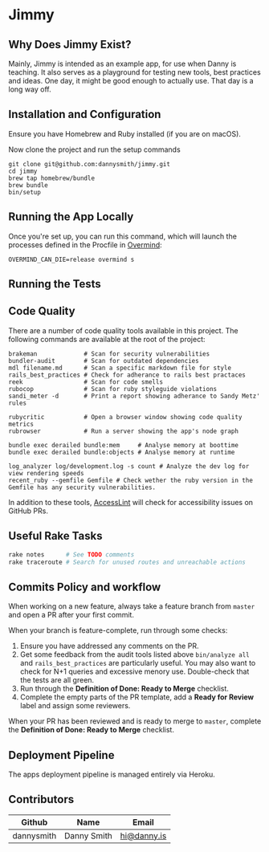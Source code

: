 # Jimmy

## Why Does Jimmy Exist?

Mainly, Jimmy is intended as an example app, for use when Danny is teaching. It also serves as a playground for testing new tools, best practices and ideas. One day, it might be good enough to actually use. That day is a long way off.

## Installation and Configuration

Ensure you have Homebrew and Ruby installed (if you are on macOS).

Now clone the project and run the setup commands

```shell
git clone git@github.com:dannysmith/jimmy.git
cd jimmy
brew tap homebrew/bundle
brew bundle
bin/setup
```

## Running the App Locally

Once you're set up, you can run this command, which will launch the processes defined in the Procfile in [Overmind](https://github.com/DarthSim/overmind):

```shell
OVERMIND_CAN_DIE=release overmind s
```

## Running the Tests

## Code Quality

There are a number of code quality tools available in this project. The following commands are available at the root of the project:

```shell
brakeman             # Scan for security vulnerabilities
bundler-audit        # Scan for outdated dependencies
mdl filename.md      # Scan a specific markdown file for style
rails_best_practices # Check for adherance to rails best practaces
reek                 # Scan for code smells
rubocop              # Scan for ruby styleguide violations
sandi_meter -d       # Print a report showing adherance to Sandy Metz' rules

rubycritic           # Open a browser window showing code quality metrics
rubrowser            # Run a server showing the app's node graph

bundle exec derailed bundle:mem     # Analyse memory at boottime
bundle exec derailed bundle:objects # Analyse memory at runtime

log_analyzer log/development.log -s count # Analyze the dev log for view rendering speeds
recent_ruby --gemfile Gemfile # Check wether the ruby version in the Gemfile has any security vulnerabilities.
```

In addition to these tools, [AccessLint](https://github.com/apps/accesslint) will check for accessibility issues on GitHub PRs.

## Useful Rake Tasks

```ruby
rake notes      # See TODO comments
rake traceroute # Search for unused routes and unreachable actions
```

## Commits Policy and workflow

When working on a new feature, always take a feature branch from `master` and open a PR after your first commit.

When your branch is feature-complete, run through some checks:

1.  Ensure you have addressed any comments on the PR.
2.  Get some feedback from the audit tools listed above `bin/analyze all` and `rails_best_practices` are particularly useful. You may also want to check for N+1 queries and excessive menory use. Double-check that the tests are all green.
3.  Run through the **Definition of Done: Ready to Merge** checklist.
4.  Complete the empty parts of the PR template, add a **Ready for Review** label and assign some reviewers.

When your PR has been reviewed and is ready to merge to `master`, complete the **Definition of Done: Ready to Merge** checklist.

## Deployment Pipeline

The apps deployment pipeline is managed entirely via Heroku.

## Contributors

| Github     | Name        | Email       |
| ---------- | ----------- | ----------- |
| dannysmith | Danny Smith | hi@danny.is |
